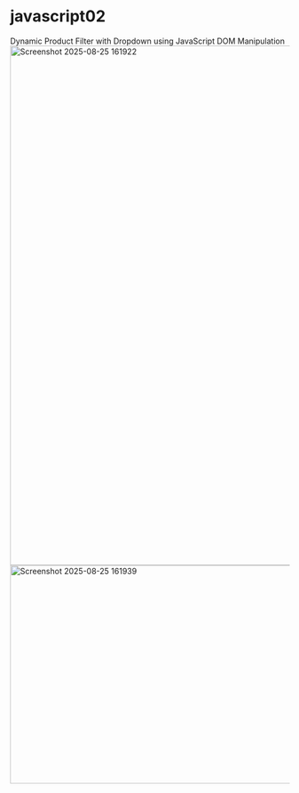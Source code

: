 # javascript02
Dynamic Product Filter with Dropdown using JavaScript DOM Manipulation
<img width="1919" height="935" alt="Screenshot 2025-08-25 161922" src="https://github.com/user-attachments/assets/4dbe9577-2914-4236-aa30-4e767e7b316a" />
<img width="1919" height="393" alt="Screenshot 2025-08-25 161939" src="https://github.com/user-attachments/assets/7561c96b-ffd4-44c1-9f11-8752de2992a1" />

